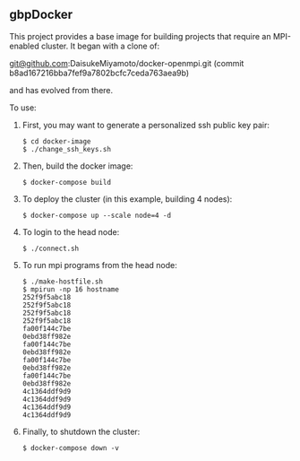 gbpDocker
---

This project provides a base image for building projects
that require an MPI-enabled cluster.  It began  with a
clone of:

 git@github.com:DaisukeMiyamoto/docker-openmpi.git
 (commit b8ad167216bba7fef9a7802bcfc7ceda763aea9b)

and has evolved from there.

To use:

1. First, you may want to generate a personalized
   ssh public key pair:
    ```
    $ cd docker-image
    $ ./change_ssh_keys.sh
    ```

2. Then, build the docker image:
    ```
    $ docker-compose build
    ```

3.  To deploy the cluster (in this example, building 4 nodes):
    ```
    $ docker-compose up --scale node=4 -d
    ```

3. To login to the head node:
    ```
    $ ./connect.sh
    ```

4. To run mpi programs from the head node:
    ```
    $ ./make-hostfile.sh
    $ mpirun -np 16 hostname
    252f9f5abc18
    252f9f5abc18
    252f9f5abc18
    252f9f5abc18
    fa00f144c7be
    0ebd38ff982e
    fa00f144c7be
    0ebd38ff982e
    fa00f144c7be
    0ebd38ff982e
    fa00f144c7be
    0ebd38ff982e
    4c1364ddf9d9
    4c1364ddf9d9
    4c1364ddf9d9
    4c1364ddf9d9
    ```

4. Finally, to shutdown the cluster:
    ```
    $ docker-compose down -v
    ```

